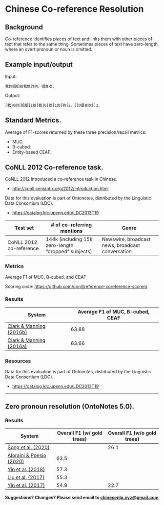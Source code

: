 # Chinese Co-reference Resolution

## Background

Co-reference identifies pieces of text and links them with other pieces of text that refer to the same thing.  Sometimes pieces of text have zero-length, where an overt pronoun or noun is omitted.

## Example input/output

Input:
```
我的姐姐给我她的狗。很喜欢.
```

Output: 

```
[我]0的[姐姐]1给[我]0[她]1的[狗]2。[]0很喜欢[]2.

```

## Standard Metrics.
Average of F1-scores returned by these three precision/recall metrics:
- MUC.  
- B-cubed.  
- Entity-based CEAF.  


## <span class="t">CoNLL 2012 Co-reference task</span>.

CoNLL 2012 introduced a co-reference task in Chinese.
- http://conll.cemantix.org/2012/introduction.html 

Data for this evaluation is part of Ontonotes, distributed by the Linguistic Data Consortium (LDC).
- https://catalog.ldc.upenn.edu/LDC2013T19 

|  Test set | # of co-referring mentions | Genre |
| --- | --- | --- |
|  CoNLL 2012 co-reference | 144k (including 15k zero-length “dropped” subjects) | Newswire, broadcast news, broadcast conversation |

### Metrics

Average F1 of MUC, B-cubed, and CEAF

Scoring code: https://github.com/conll/reference-coreference-scorers 

### Results

|  System | Average F1 of MUC, B-cubed, CEAF |
| --- | --- |
|  [Clark & Manning (2016b)](https://nlp.stanford.edu/static/pubs/clark2016deep.pdf) | 63.88 |
|  [Clark & Manning (2016a)](https://nlp.stanford.edu/static/pubs/clark2016improving.pdf) | 63.66 |

### Resources

Data for this evaluation is part of Ontonotes, distributed by the Linguistic Data Consortium (LDC).
- https://catalog.ldc.upenn.edu/LDC2013T19 

---

## <span class="t">Zero pronoun resolution (OntoNotes 5.0)</span>.

### Results

|  System | Overall F1 (w/ gold trees) | Overall F1 (w/o gold trees)
| --- | --- | --- |
|  [Song et al. (2020)](https://www.aclweb.org/anthology/2020.acl-main.482.pdf) | | 26.1 |
|  [Aloraini & Poesio (2020)](https://www.aclweb.org/anthology/2020.lrec-1.11/) | 63.5 | |
|  [Yin et al. (2018)](https://www.aclweb.org/anthology/C18-1002/) | 57.3 | |
|  [Liu et al. (2017)](https://www.aclweb.org/anthology/P17-1010/) | 55.3 | |
|  [Yin et al. (2017)](https://www.aclweb.org/anthology/D17-1135/) | 54.9 | 22.7 |



**Suggestions? Changes? Please send email to [chinesenlp.xyz@gmail.com](mailto:chinesenlp.xyz@gmail.com)**


